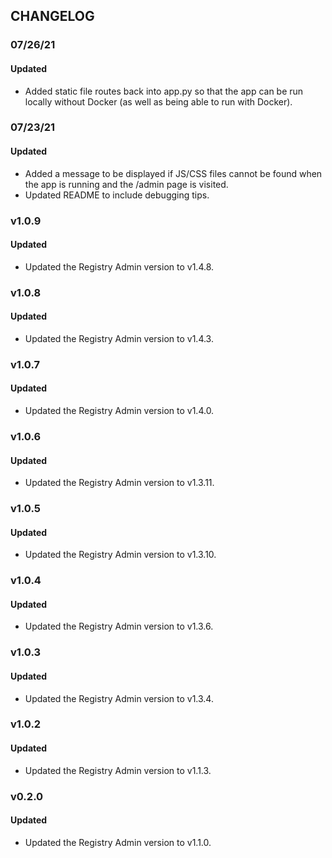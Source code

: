 ## CHANGELOG

### 07/26/21

#### Updated

- Added static file routes back into app.py so that the app can be run locally without Docker (as well as being able to run with Docker).

### 07/23/21

#### Updated

- Added a message to be displayed if JS/CSS files cannot be found when the app is running and the /admin page is visited.
- Updated README to include debugging tips.

### v1.0.9

#### Updated

- Updated the Registry Admin version to v1.4.8.

### v1.0.8

#### Updated

- Updated the Registry Admin version to v1.4.3.

### v1.0.7

#### Updated

- Updated the Registry Admin version to v1.4.0.

### v1.0.6

#### Updated

- Updated the Registry Admin version to v1.3.11.

### v1.0.5

#### Updated

- Updated the Registry Admin version to v1.3.10.

### v1.0.4

#### Updated

- Updated the Registry Admin version to v1.3.6.

### v1.0.3

#### Updated

- Updated the Registry Admin version to v1.3.4.

### v1.0.2

#### Updated

- Updated the Registry Admin version to v1.1.3.

### v0.2.0

#### Updated

- Updated the Registry Admin version to v1.1.0.
